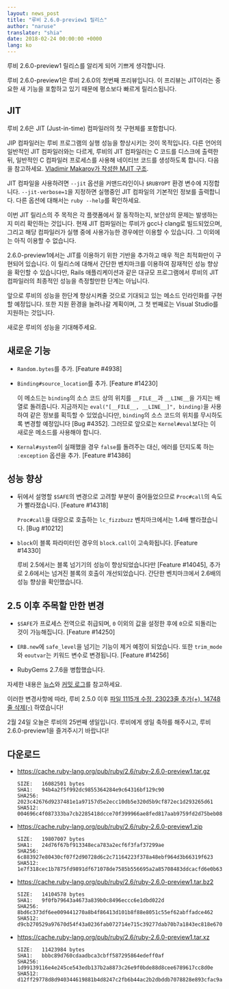 ```yaml
---
layout: news_post
title: "루비 2.6.0-preview1 릴리스"
author: "naruse"
translator: "shia"
date: 2018-02-24 00:00:00 +0000
lang: ko
---
```


루비 2.6.0-preview1 릴리스를 알리게 되어 기쁘게 생각합니다.

루비 2.6.0-preview1은 루비 2.6.0의 첫번째 프리뷰입니다.
이 프리뷰는 JIT이라는 중요한 새 기능을 포함하고 있기 때문에 평소보다 빠르게 릴리스됩니다.

## JIT

루비 2.6은 JIT (Just-in-time) 컴파일러의 첫 구현체를 포함합니다.

JIP 컴파일러는 루비 프로그램의 실행 성능을 향상시키는 것이 목적입니다.
다른 언어의 일반적인 JIT 컴파일러와는 다르게, 루비의 JIT 컴파일러는 C 코드를 디스크에 출력한 뒤, 일반적인 C 컴파일러 프로세스를 사용해 네이티브 코드를 생성하도록 합니다.
다음을 참고하세요. [Vladimir Makarov가 작성한 MJIT 구조](https://github.com/vnmakarov/ruby/tree/rtl_mjit_branch#mjit-organization).

JIT 컴파일을 사용하려면 `--jit` 옵션을 커맨드라인이나 `$RUBYOPT` 환경 변수에 지정합니다. `--jit-verbose=1`을 지정하면 실행중인 JIT 컴파일의 기본적인 정보를 출력합니다. 다른 옵션에 대해서는 `ruby --help`를 확인하세요.

이번 JIT 릴리스의 주 목적은 각 플랫폼에서 잘 동작하는지, 보안상의 문제는 발생하는지 미리 확인하는 것입니다.
현재 JIT 컴파일러는 루비가 gcc나 clang로 빌드되었으며, 그리고 해당 컴파일러가 실행 중에 사용가능한 경우에만 이용할 수 있습니다. 그 이외에는 아직 이용할 수 없습니다.

2.6.0-preview1에서는 JIT를 이용하기 위한 기반을 추가하고 매우 적은 최적화만이 구현되어 있습니다. 이 릴리스에 대해서 간단한 벤치마크를 이용하여 잠재적인 성능 향상을 확인할 수 있습니다만, Rails 애플리케이션과 같은 대규모 프로그램에서 루비의 JIT 컴파일러의 최종적인 성능을 측정할만한 단계는 아닙니다.

앞으로 루비의 성능을 한단계 향상시켜줄 것으로 기대되고 있는 메소드 인라인화를 구현할 예정입니다.
또한 지원 환경을 늘려나갈 계획이며, 그 첫 번째로는 Visual Studio를 지원하는 것입니다.

새로운 루비의 성능을 기대해주세요.

## 새로운 기능

* `Random.bytes`를 추가. [Feature #4938]
* `Binding#source_location`를 추가. [Feature #14230]

  이 메소드는 `binding`의 소스 코드 상의 위치를 `__FILE__`과 `__LINE__`을 가지는 배열로 돌려줍니다. 지금까지는 `eval("[__FILE__, __LINE__]", binding)`을 사용하여 같은 정보를 획득할 수 있었습니다만, `binding`의 소스 코드의 위치를 무시하도록 변경할 예정입니다 [Bug #4352]. 그러므로 앞으로는 `Kernel#eval`보다는 이 새로운 메소드를 사용해야 합니다.

* `Kernal#system`이 실패했을 경우 `false`를 돌려주는 대신, 에러를 던지도록 하는 `:exception` 옵션을 추가. [Feature #14386]

## 성능 향상

* 뒤에서 설명할 `$SAFE`의 변경으로 고려할 부분이 줄어들었으므로 `Proc#call`의 속도가 빨라졌습니다. [Feature #14318]

  `Proc#call`을 대량으로 호출하는 `lc_fizzbuzz` 벤치마크에서는 1.4배 빨라졌습니다. [Bug #10212]

* `block`이 블록 파라미터인 경우의 `block.call`이 고속화됩니다. [Feature #14330]

  루비 2.5에서는 블록 넘기기의 성능이 향상되었습니다만 [Feature #14045],
  추가로 2.6에서는 넘겨진 블록의 호출이 개선되었습니다.
  간단한 벤치마크에서 2.6배의 성능 향상을 확인했습니다.

## 2.5 이후 주목할 만한 변경

* `$SAFE`가 프로세스 전역으로 취급되며, `0` 이외의 값을 설정한 후에 `0`으로 되돌리는 것이 가능해집니다. [Feature #14250]

* `ERB.new`에 `safe_level`을 넘기는 기능이 제거 예정이 되었습니다. 또한 `trim_mode`와 `eoutvar`는 키워드 변수로 변경됩니다. [Feature #14256]

* RubyGems 2.7.6을 병합했습니다.

자세한 내용은 [뉴스](https://github.com/ruby/ruby/blob/v2_6_0_preview1/NEWS)와
[커밋 로그](https://github.com/ruby/ruby/compare/v2_5_0...v2_6_0_preview1)를 참고하세요.

이러한 변경사항에 따라,
루비 2.5.0 이후 [파일 1115개 수정, 23023줄 추가(+), 14748줄 삭제(-)](https://github.com/ruby/ruby/compare/v2_5_0...v2_6_0_preview1)
하였습니다!

2월 24일 오늘은 루비의 25번째 생일입니다.
루비에게 생일 축하를 해주시고, 루비 2.6.0-preview1을 즐겨주시기 바랍니다!

## 다운로드

* <https://cache.ruby-lang.org/pub/ruby/2.6/ruby-2.6.0-preview1.tar.gz>

      SIZE:   16082501 bytes
      SHA1:   94b4a2f5f992dc9855364284e9c64316bf129c90
      SHA256: 2023c42676d9237481e1a97157d5e2ecc10db5e320d5b9cf872ec1d293265d61
      SHA512: 004696c4f087333ba7cb2285418dcce70f399966ae8fed817aab9759fd2d75beb088c4aeb294fcd4260112e8422f490cd4dbdfce402d73f96bb679b8bb3e1607

* <https://cache.ruby-lang.org/pub/ruby/2.6/ruby-2.6.0-preview1.zip>

      SIZE:   19807007 bytes
      SHA1:   24d76f67bf913348eca783a2ecf6f3faf37299ae
      SHA256: 6c883927e80430cf07f2d90728d6c2c71164223f378a48ebf964d3b66319f623
      SHA512: 1e7f318cec1b7875fd9891df671078de7585b556695a2a85708483ddcacfd6e0b63b70ec2535e92ff981b4f72063721ed552df49688e066666fcd7ae520ae667

* <https://cache.ruby-lang.org/pub/ruby/2.6/ruby-2.6.0-preview1.tar.bz2>

      SIZE:   14104578 bytes
      SHA1:   9f0fb79643a4673a839b0c8496eccc6e1dbd022d
      SHA256: 8bd6c373df6ee009441270a8b4f86413d101b8f88e8051c55ef62abffadce462
      SHA512: d9cb270529a97670d54f43a0236fab072714e715c39277dab70b7a1843ec818e6700e47e1384c7256f9e0ae41ab2c0b768a0de38a5ecf4f4fff5da6ef5ad4944

* <https://cache.ruby-lang.org/pub/ruby/2.6/ruby-2.6.0-preview1.tar.xz>

      SIZE:   11423984 bytes
      SHA1:   bbbc89d760cdaadbca3cbff587295864edeff0af
      SHA256: 1d99139116e4e245ce543edb137b2a8873c26e9f0bde88d8cee6789617cc8d0e
      SHA512: d12ff29778d8d940344619881b4d8247c2fb6b44ac2b2dbddb7078828e893cfac9a5a95b5588f0afdbed52bdb6dea95cff1b9ce3ad47dfa62209e97dab8810b6
